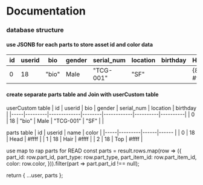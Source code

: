 # Documentation

### database structure
#### use JSONB for each parts to store asset id and color data
| id  | userid  | bio         | gender | serial_num | location | birthday | Head | Eyes | Eyebrows | Nose | Mouth | Ears | Hair | Top | Bottom | Shoes |
|-----|---------|-------------|--------|------------|----------|----------|------|------|----------|------|-------|------|------|-----|--------|-------|
| 0   | 18      | "bio"       | Male   | "TCG-001"  | "SF"     |          | {8, #ffff} | {3, color} | {13, color} |      |       |      | 22   | 31  |        | 30    |

#### create separate parts table and Join with userCustom table
userCustom table
| id  | userid  | bio         | gender | serial_num | location | birthday | 
|-----|---------|-------------|--------|------------|----------|----------|
| 0   | 18      | "bio"       | Male   | "TCG-001"  | "SF"     |          | 

parts table
| id  | userid  | name | color |
|-----|---------|------|------ |
| 0   | 18      | Head | #ffff | 
| 1   | 18      | Hair | #ffff | 
| 2   | 18      | Top | #ffff | 

use map to rap parts for READ
const parts = result.rows.map(row => ({
    part_id: row.part_id,
    part_type: row.part_type,
    part_item_id: row.part_item_id,
    color: row.color,
  })).filter(part => part.part_id !== null);

  return { ...user, parts };